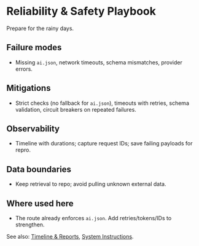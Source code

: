 # Reliability & Safety Playbook

Prepare for the rainy days.

## Failure modes
- Missing `ai.json`, network timeouts, schema mismatches, provider errors.

## Mitigations
- Strict checks (no fallback for `ai.json`), timeouts with retries, schema validation, circuit breakers on repeated failures.

## Observability
- Timeline with durations; capture request IDs; save failing payloads for repro.

## Data boundaries
- Keep retrieval to repo; avoid pulling unknown external data.

## Where used here
- The route already enforces `ai.json`. Add retries/tokens/IDs to strengthen.

See also: [Timeline & Reports](./timeline-reports.md), [System Instructions](./system-instructions.md).

